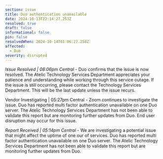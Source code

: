 ```yaml
---
section: issue
title: Duo authentication unavailable
date: 2024-10-13T22:14:27.253Z
resolved: true
draft: false
informational: false
pin: false
resolvedWhen: 2024-10-14T01:06:27.258Z
affected:
  - Duo
severity: disrupted
---
```

*Issue Resolved | 08:06pm Central* - Duo confirms that the issue is now resolved. The Atelic Technology Services Department appreciates your patience and understanding while working through this service outage. If the issue is still occurring, please contact the Technology Services Department. This will be the last update unless the issue recurs.

Vendor Investigating | 05:27pm Central - Zoom continues to investigate the issue. Duo has reported multi factor authentication unavailable on one Duo server. The Atelic Technology Services Department has not been able to validate this report but are monitoring further updates from Duo. End user disruption may occur for this issue.

*Report Received | 05:14pm Central* - We are investigating a potential issue that might affect the uptime of one our of services. Duo has reported multi factor authentication unavailable on one Duo server. The Atelic Technology Services Department has not been able to validate this report but are monitoring further updates from Duo.